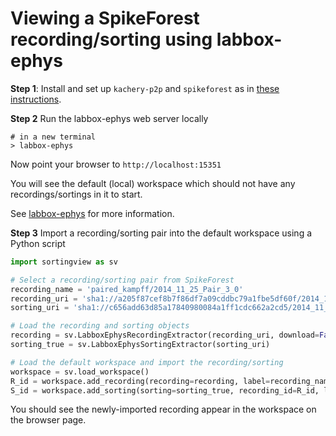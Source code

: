 # Viewing a SpikeForest recording/sorting using labbox-ephys

**Step 1**: Install and set up `kachery-p2p` and `spikeforest` as in [these instructions](./download-spikeforest-data.md).

**Step 2** Run the labbox-ephys web server locally

```
# in a new terminal
> labbox-ephys
```

Now point your browser to `http://localhost:15351`

You will see the default (local) workspace which should not have any recordings/sortings in it to start.

See [labbox-ephys](https://github.com/flatironinstitute/labbox-ephys) for more information.

**Step 3** Import a recording/sorting pair into the default workspace using a Python script

```python
import sortingview as sv

# Select a recording/sorting pair from SpikeForest
recording_name = 'paired_kampff/2014_11_25_Pair_3_0'
recording_uri = 'sha1://a205f87cef8b7f86df7a09cddbc79a1fbe5df60f/2014_11_25_Pair_3_0.json'
sorting_uri = 'sha1://c656add63d85a17840980084a1ff1cdc662a2cd5/2014_11_25_Pair_3_0.firings_true.json'

# Load the recording and sorting objects
recording = sv.LabboxEphysRecordingExtractor(recording_uri, download=False)
sorting_true = sv.LabboxEphysSortingExtractor(sorting_uri)

# Load the default workspace and import the recording/sorting
workspace = sv.load_workspace()
R_id = workspace.add_recording(recording=recording, label=recording_name)
S_id = workspace.add_sorting(sorting=sorting_true, recording_id=R_id, label='true')
```

You should see the newly-imported recording appear in the workspace on the browser page.